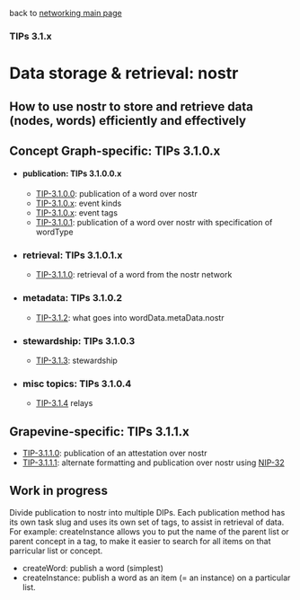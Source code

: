 back to [networking main page](https://github.com/wds4/tapestry-protocol/blob/main/tips/networking/README.md)

### TIPs 3.1.x

Data storage & retrieval: nostr
=====
How to use nostr to store and retrieve data (nodes, words) efficiently and effectively
-----

## Concept Graph-specific: TIPs 3.1.0.x

- #### publication: TIPs 3.1.0.0.x
  - [TIP-3.1.0.0](publication.md): publication of a word over nostr
  - [TIP-3.1.0.x](kinds.md): event kinds
  - [TIP-3.1.0.x](tags.md): event tags
  - [TIP-3.1.0.1](publicationByWordType.md): publication of a word over nostr with specification of wordType

- ### retrieval: TIPs 3.1.0.1.x
  - [TIP-3.1.1.0](retrieval.md): retrieval of a word from the nostr network

- ### metadata: TIPs 3.1.0.2
  - [TIP-3.1.2](.md): what goes into wordData.metaData.nostr

- ### stewardship: TIPs 3.1.0.3
  - [TIP-3.1.3](.md): stewardship

- ### misc topics: TIPs 3.1.0.4
  - [TIP-3.1.4](relays.md) relays

## Grapevine-specific: TIPs 3.1.1.x

- [TIP-3.1.1.0](.md): publication of an attestation over nostr
- [TIP-3.1.1.1](.md): alternate formatting and publication over nostr using [NIP-32](https://github.com/staab/nips/blob/nip-32-labeling/32.md)

## Work in progress

Divide publication to nostr into multiple DIPs. Each publication method has its own task slug and uses its own set of tags, to assist in retrieval of data. For example: createInstance allows you to put the name of the parent list or parent concept in a tag, to make it easier to search for all items on that parricular list or concept.

- createWord: publish a word (simplest)
- createInstance: publish a word as an item (= an instance) on a particular list. 

